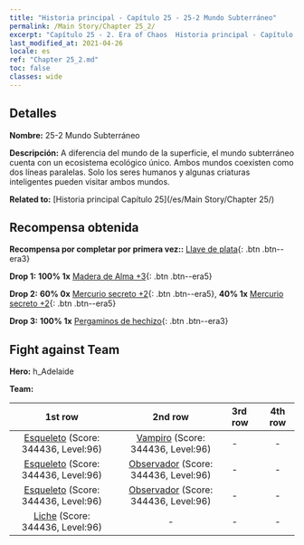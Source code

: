 ```yaml
---
title: "Historia principal - Capítulo 25 - 25-2 Mundo Subterráneo"
permalink: /Main Story/Chapter 25_2/
excerpt: "Capítulo 25 - 2. Era of Chaos  Historia principal - Capítulo 25_2. 25-2 Mundo Subterráneo"
last_modified_at: 2021-04-26
locale: es
ref: "Chapter 25_2.md"
toc: false
classes: wide
---
```


## Detalles

 **Nombre:** 25-2 Mundo Subterráneo

 **Descripción:** A diferencia del mundo de la superficie, el mundo subterráneo cuenta con un ecosistema ecológico único. Ambos mundos coexisten como dos líneas paralelas. Solo los seres humanos y algunas criaturas inteligentes pueden visitar ambos mundos.

 **Related to:** [Historia principal Capítulo 25](/es/Main Story/Chapter 25/)

## Recompensa obtenida

 **Recompensa por completar por primera vez::** [Llave de plata](/ItemsES/con_693/){: .btn .btn--era3}

 **Drop 1:** **100% 1x** [Madera de Alma +3](/ItemsES/mat_83/){: .btn .btn--era5}

 **Drop 2:** **60% 0x** [Mercurio secreto +2](/ItemsES/mat_77/){: .btn .btn--era5}, **40% 1x** [Mercurio secreto +2](/ItemsES/mat_77/){: .btn .btn--era5}

 **Drop 3:** **100% 1x** [Pergaminos de hechizo](/ItemsES/con_694/){: .btn .btn--era3}


## Fight against Team
 **Hero:** h_Adelaide

 **Team:**


  | 1st row | 2nd row | 3rd row | 4th row |
  |:----:|:----:|:----|:----:|
  | [Esqueleto](/es/units/Skeleton/) (Score: 344436, Level:96)  | [Vampiro](/es/units/Vampire/) (Score: 344436, Level:96)  | - | - |
  | [Esqueleto](/es/units/Skeleton/) (Score: 344436, Level:96)  | [Observador](/es/units/Beholder/) (Score: 344436, Level:96)  | - | - |
  | [Esqueleto](/es/units/Skeleton/) (Score: 344436, Level:96)  | [Observador](/es/units/Beholder/) (Score: 344436, Level:96)  | - | - |
  | [Liche](/es/units/Lich/) (Score: 344436, Level:96)  | - | - | - |


